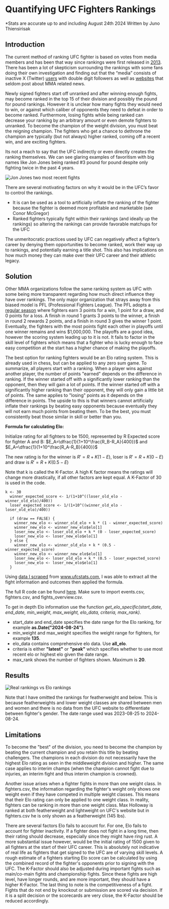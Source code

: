 # Quantifying UFC Fighters Rankings

*Stats are accurate up to and including August 24th 2024
Written by Juno Thiensirisak
## Introduction

The current method of ranking UFC fighter is based on votes from media members and has been that way since rankings were first released in [2013](https://www.sportsnet.ca/mma/ufc/ufc-fighter-rankings-february-2013/). There has been a lot of skepticism surrounding the rankings with some fans doing their own investigation and finding out that the “media” consists of inactive X (Twitter) [users](https://www.reddit.com/r/MMA/comments/hfyyxj/just_who_exactly_are_the_ufc_ranking_panelists/?utm_source=share&utm_medium=ios_app&utm_name=iossmf) with double digit followers as well as [websites](https://www.reddit.com/r/MMA/comments/t6s6fk/the_ufc_rankings_panel_consists_of_some_unknown/?utm_source=share&utm_medium=ios_app&utm_name=iossmf) that seldom post about MMA related news.

Newly signed fighters start off unranked and after winning enough fights, may become ranked in the top 15 of their division and possibly the pound for pound rankings. However it is unclear how many fights they would need to win, or against which caliber of opponents they need to defeat in order to become ranked. Furthermore, losing fights while being ranked can decrease your ranking by an arbitrary amount or even demote fighters to unranked. To become the champion of the weight division, you must beat the reigning champion. The fighters who get a chance to dethrone the champion are typically (but not always) higher ranked, coming off a recent win, and are exciting fighters.

Its not a reach to say that the UFC indirectly or even directly creates the ranking themselves. We can see glaring examples of favoritism with big names like Jon Jones being ranked #3 pound for pound despite only fighting twice in the past 4 years.

![Jon Jones two most recent fights](https://raw.githubusercontent.com/nthiens/UFCDataAnalysis/main/jon%20jones.PNG)

There are several motivating factors on why it would be in the UFC’s favor to control the rankings.

-   It is can be used as a tool to artificially inflate the ranking of the fighter because the fighter is deemed more profitable and marketable (see Conor McGregor)
-   Ranked fighters typically fight within their rankings (and ideally up the rankings) so altering the rankings can provide favorable matchups for the UFC

The unmeritocratic practices used by UFC can negatively affect a fighter’s career by denying them opportunities to become ranked, work their way up to rankings, and potentially earning a title shot. This also has implications on how much money they can make over their UFC career and their athletic legacy.

## Solution
Other MMA organizations follow the same ranking system as UFC with some being more transparent regarding how much direct influence they have over rankings. The only major organization that strays away from this biased model is PFL (Professional Fighters League). The PFL adopts a [regular season](https://www.sportingnews.com/ca/mma/news/pfl-format-explained-mma-league-season-points-playoff-system/tznjnf0zkmwhb3nhgmahafkk) where fighters earn 3 points for a win, 1 point for a draw, and 0 points for a loss. A finish in round 1 grants 3 points to the winner, a finish in round 2 rewards 2 points, and a finish in round 3 gives the winner 1 point. Eventually, the fighters with the most points fight each other in playoffs until one winner remains and wins $1,000,000. The playoffs are a good idea, however the scoring system leading up to it is not. It fails to factor in the skill level of fighters which means that a fighter who is lucky enough to face easy competition at the start has a higher chance of making the playoffs.

The best option for ranking fighters would be an Elo rating system. This is already used in chess, but can be applied to any zero sum game. To summarize, all players start with a ranking. When a player wins against another player, the number of points "earned" depends on the difference in ranking. If the winner started off with a significantly lower ranking than the opponent, then they will gain a lot of points. If the winner started off with a significantly higher ranking than their opponent, they will only gain a little bit of points. The same applies to "losing" points as it depends on the difference in points. The upside to this is that winners cannot artificially inflate their rankings by beating easy opponents because eventually they will not earn much points from beating them. To be the best, you must consistently beat those similar in skill or better than you.

**Formula for calculating Elo:**

Initialize rating for all fighters to be 1500, represented by R
Expected score for fighter A and B: $E_A=\dfrac{1}{1+10^\frac{R_B-R_A}{400}}$ and $E_A=\dfrac{1}{1+10^\frac{R_A-R_B}{400}}$ 


The new rating is for the winner is $R'=R+K(1-E)$, loser is $R'=R+K(0-E)$ and draw is $R'=R+K(0.5-E)$

Note that k is called the K-Factor. A high K factor means the ratings will change more drastically, if all other factors are kept equal. A K-Factor of 30 is used in the code.
```
k <- 30
  winner_expected_score <- 1/(1+10^((loser_old_elo - winner_old_elo)/400))
  loser_expected_score <- 1/(1+10^((winner_old_elo - loser_old_elo)/400))
  
  if (draw == FALSE) {
    winner_new_elo <- winner_old_elo + k * (1 - winner_expected_score)
    winner_new_elo <- winner_new_elo$elo[1]
    loser_new_elo <- loser_old_elo + k * (0 - loser_expected_score)
    loser_new_elo <- loser_new_elo$elo[1]
  } else {
    winner_new_elo <- winner_old_elo + k * (0.5 - winner_expected_score)
    winner_new_elo <- winner_new_elo$elo[1]
    loser_new_elo <- loser_old_elo + k * (0.5 - loser_expected_score)
    loser_new_elo <- loser_new_elo$elo[1]
  }
```
Using [data I scraped](https://github.com/nthiens/UFCWebScraper) from www.ufcstats.com, I was able to extract all the fight information and outcomes then applied the formula.

The full R code can be found [here](https://github.com/nthiens/UFCDataAnalysis/blob/main/elo.R). Make sure to import events.csv, fighters.csv, and fights_overview.csv.

To get in depth Elo information use the function
*get_elo_specific(start_date, end_date, min_weight, max_weight, elo_data, criteria, max_rank)*.
- start_date and end_date specifies the date range for the Elo ranking, for example **as.Date("2024-08-24")**.
- min_weight and max_weight specifies the weight range for fighters, for example **135**.
- elo_data contains comprehensive elo data. Use **all_elo**.
- criteria is either **"latest"** or **"peak"** which specifies whether to use most recent elo or highest elo given the date range.
- max_rank shows the number of fighters shown. Maximum is **20**.
## Results
![Real rankings vs Elo rankings](https://raw.githubusercontent.com/nthiens/UFCDataAnalysis/main/rankings.png)

Note that I have omitted the rankings for featherweight and below. This is because featherweights and lower weight classes are shared between men and women and there is no data from the UFC website to differentiate between fighter's gender. The date range used was 2023-08-25 to 2024-08-24.

## Limitations

To become the "best" of the division, you need to become the champion by beating the current champion and you retain this title by beating challengers. The champions in each division do not necessarily have the highest Elo rating as seen in the middleweight division and higher. The same case applies to interim champs (when the champion cannot fight due to injuries, an interim fight and thus interim champion is crowned).

Another issue arises when a fighter fights in more than one weight class. In fighters.csv, the information regarding the fighter's weight only shows one weight even if they have competed in multiple weight classes. This means that their Elo rating can only be applied to one weight class. In reality, fighters can be ranking in more than one weight class. Max Holloway is ranked at both featherweight and lightweight on UFC's website but in fighters.csv he is only shown as a featherweight (145 lbs).

There are several factors Elo fails to account for. For one, Elo fails to account for fighter inactivity. If a fighter does not fight in a long time, then their rating should decrease, especially since they might have ring rust. A more substantial issue however, would be the initial rating of 1500 given to all fighters at the start of their UFC career. This is absolutely not indicative of real life as fighters that get signed to the UFC are of varying skill levels. A rough estimate of a fighters starting Elo score can be calculated by using the combined record of the fighter's opponents prior to signing with the UFC. The K-Factor should also be adjusted during important fights such as main/co-main fights and championship fights. Since these fights are high level, have longer rounds, and are more important, they should have a higher K-Factor. The last thing to note is the competitiveness of a fight. Fights that do not end by knockout or submission are scored via decision. If it is a split decision or the scorecards are very close, the K-Factor should be reduced accordingly.
